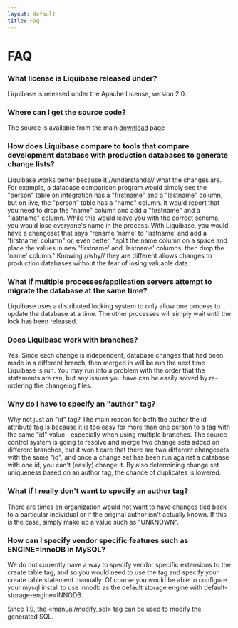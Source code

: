 ```yaml
---
layout: default
title: Faq
---
```


# FAQ #



### What license is Liquibase released under? ###

Liquibase is released under the Apache License, version 2.0.


### Where can I get the source code? ###
The source is available from the main [download](download.html) page

### How does Liquibase compare to tools that compare development database with production databases to generate change lists? ###
Liquibase works better because it //understands// what the changes are. For example, a database comparison program would simply see the "person" table on integration has a "firstname" and a "lastname" column, but on live, the "person" table has a "name" column. It would report that you need to drop the "name" column and add a "firstname" and a "lastname" column. While this would leave you with the correct schema, you would lose everyone's name in the process. With Liquibase, you would have a changeset that says "rename 'name' to 'lastname' and add a 'firstname' column" or, even better, "split the name column on a space and place the values in new 'firstname' and 'lastname' columns, then drop the 'name' column." Knowing //why// they are different allows changes to production databases without the fear of losing valuable data.

### What if multiple processes/application servers attempt to migrate the database at the same time? ###
Liquibase uses a distributed locking system to only allow one process to update the database at a time. The other processes will simply wait until the lock has been released.

### Does Liquibase work with branches? ###
Yes. Since each change is independent, database changes that had been made in a different branch, then merged in will be run the next time Liquibase is run. You may run into a problem with the order that the statements are ran, but any issues you have can be easily solved by re-ordering the changelog files.

### Why do I have to specify an "author" tag? ###
Why not just an "id" tag? The main reason for both the author the id attribute tag is because it is too easy for more than one person to a tag with the same "id" value--especially when using multiple branches. The source control system is going to resolve and merge two change sets added on different branches, but it won't care that there are two different changesets with the same "id", and once a change set has been run against a database with one id, you can't (easily) change it. By also determining change set uniqueness based on an author tag, the chance of duplicates is lowered.


### What if I really don't want to specify an author tag? ###
There are times an organization would not want to have changes tied back to a particular individual or if the original author isn't actually known. If this is the case, simply make up a value such as "UNKNOWN".



### How can I specify vendor specific features such as ENGINE=InnoDB in MySQL? ###
We do not currently have a way to specify vendor specific extensions to the create table tag, and so you would need to use the <sql> tag and specify your create table statement manually. Of course you would be able to configure your mysql install to use innodb as the
default storage engine with default-storage-engine=INNODB.

Since 1.9, the <[manual/modify_sql](manual/modify_sql.html)> tag can be used to modify the generated SQL.
